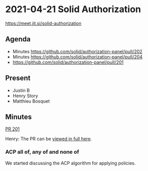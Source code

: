 # 2021-04-21 Solid Authorization

https://meet.jit.si/solid-authorization

## Agenda

* Minutes https://github.com/solid/authorization-panel/pull/202
* Minutes https://github.com/solid/authorization-panel/pull/204
* https://github.com/solid/authorization-panel/pull/201

## Present

* Justin B
* Henry Story
* Matthieu Bosquet

## Minutes

[PR 201](https://github.com/solid/authorization-panel/pull/201)

Henry: The PR can be [viewed in full here](ps://github.com/solid/authorization-panel/blob/acp-diff/proposals/wac-acp-diff-story.md).


### ACP all of, any of and none of


We started discussing the ACP algorithm for applying policies.
